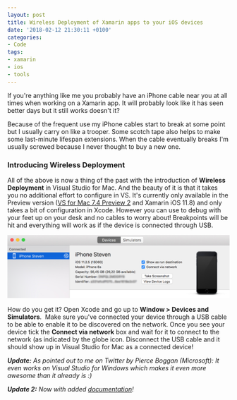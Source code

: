 ```yaml
---
layout: post
title: Wireless Deployment of Xamarin apps to your iOS devices
date: '2018-02-12 21:30:11 +0100'
categories:
- Code
tags:
- xamarin
- ios
- tools
---
```


If you're anything like me you probably have an iPhone cable near you at all times when working on a Xamarin app. It will probably look like it has seen better days but it still works doesn't it?

Because of the frequent use my iPhone cables start to break at some point but I usually carry on like a trooper. Some scotch tape also helps to make some last-minute lifespan extensions. When the cable eventually breaks I'm usually screwed because I never thought to buy a new one.

### Introducing Wireless Deployment

All of the above is now a thing of the past with the introduction of **Wireless Deployment** in Visual Studio for Mac. And the beauty of it is that it takes you no additional effort to configure in VS. It's currently only available in the Preview version ([VS for Mac 7.4 Preview 2](https://docs.microsoft.com/en-us/visualstudio/releasenotes/vs2017-mac-preview-relnotes#release-date-january-10-2018---visual-studio-2017-version-74-preview-2-740839) and Xamarin iOS 11.8) and only takes a bit of configuration in Xcode. However you can use to debug with your feet up on your desk and no cables to worry about! Breakpoints will be hit and everything will work as if the device is connected through USB.

[![](/images/posts/networkdebug.jpg "Wireless debugging on iOS")](/images/posts/networkdebug.jpg)

How do you get it? Open Xcode and go up to **Window > Devices and Simulators**.  Make sure you've connected your device through a USB cable to be able to enable it to be discovered on the network. Once you see your device tick the **Connect via network** box and wait for it to connect to the network (as indicated by the globe icon. Disconnect the USB cable and it should show up in Visual Studio for Mac as a connected device!

***Update:** As pointed out to me on Twitter by Pierce Boggan (Microsoft): It even works on Visual Studio for Windows which makes it even more awesome than it already is :)*

***Update 2:** Now with added [documentation](https://developer.xamarin.com/guides/ios/deployment,_testing,_and_metrics/wireless-deployment/)!*
